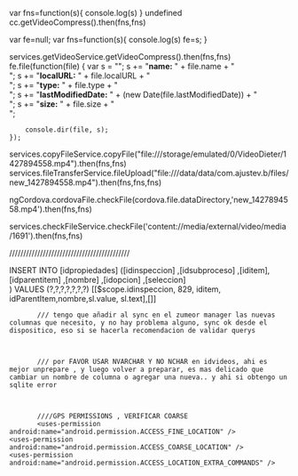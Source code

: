 var fns=function(s){
console.log(s)
}
undefined
cc.getVideoCompress().then(fns,fns)

var fe=null;
var fns=function(s){
console.log(s)
fe=s;
}

services.getVideoService.getVideoCompress().then(fns,fns)
fe.file(function(file) {
		var s = "";
		s += "<b>name:</b> " + file.name + "<br/>";
		s += "<b>localURL:</b> " + file.localURL + "<br/>";
		s += "<b>type:</b> " + file.type + "<br/>";
		s += "<b>lastModifiedDate:</b> " + (new Date(file.lastModifiedDate)) + "<br/>";
		s += "<b>size:</b> " + file.size + "<br/>";
		
		
		console.dir(file, s);
	});
services.copyFileService.copyFile("file:///storage/emulated/0/VideoDieter/1427894558.mp4").then(fns,fns)
services.fileTransferService.fileUpload("file:///data/data/com.ajustev.b/files/new_1427894558.mp4").then(fns,fns,fns)

ngCordova.cordovaFile.checkFile(cordova.file.dataDirectory,'new_1427894558.mp4').then(fns,fns)

services.checkFileService.checkFile('content://media/external/video/media/1691').then(fns,fns)

///////////////////////////////////////////

INSERT INTO [idpropiedades] ([idinspeccion] ,[idsubproceso] ,[iditem],[idparentitem]  ,[nombre] ,[idopcion]  ,[seleccion]    
          ) VALUES (?,?,?,?,?,?,?)
           [[$scope.idinspeccion, 829, iditem, idParentItem,nombre,sl.value, sl.text],[]]




           /// tengo que añadir al sync en el zumeor manager las nuevas columnas que necesito, y no hay problema alguno, sync ok desde el dispositico, eso si se hacerla recomendacion de validar querys



           /// por FAVOR USAR NVARCHAR Y NO NCHAR en idvideos, ahi es mejor unprepare , y luego volver a preparar, es mas delicado que cambiar un nombre de columna o agregar una nueva.. y ahi si obtengo un sqlite error



           ////GPS PERMISSIONS , VERIFICAR COARSE
           <uses-permission android:name="android.permission.ACCESS_FINE_LOCATION" />
    <uses-permission android:name="android.permission.ACCESS_COARSE_LOCATION" />
    <uses-permission android:name="android.permission.ACCESS_LOCATION_EXTRA_COMMANDS" />